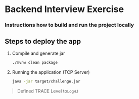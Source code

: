 # Backend Interview Exercise

### Instructions how to build and run the project locally

## Steps to deploy the app

1. Compile and generate jar
   ```sh
   ./mvnw clean package 
   ```
2. Running the application (TCP Server)
   ```sh
   java -jar target/challenge.jar
   ```
> Defined TRACE Level to`Log4J` 
